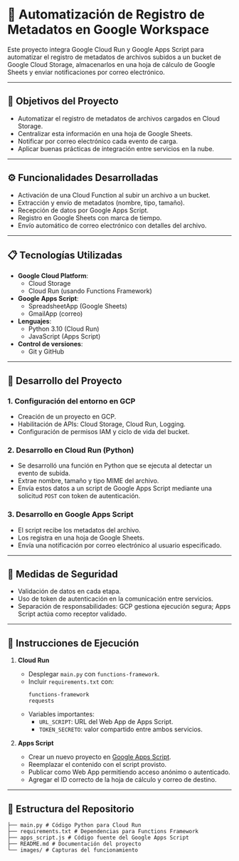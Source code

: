 # 📁 Automatización de Registro de Metadatos en Google Workspace

Este proyecto integra Google Cloud Run y Google Apps Script para automatizar el registro de metadatos de archivos subidos a un bucket de Google Cloud Storage, almacenarlos en una hoja de cálculo de Google Sheets y enviar notificaciones por correo electrónico.

---

## 🎯 Objetivos del Proyecto

- Automatizar el registro de metadatos de archivos cargados en Cloud Storage.
- Centralizar esta información en una hoja de Google Sheets.
- Notificar por correo electrónico cada evento de carga.
- Aplicar buenas prácticas de integración entre servicios en la nube.

---

## ⚙️ Funcionalidades Desarrolladas

- Activación de una Cloud Function al subir un archivo a un bucket.
- Extracción y envío de metadatos (nombre, tipo, tamaño).
- Recepción de datos por Google Apps Script.
- Registro en Google Sheets con marca de tiempo.
- Envío automático de correo electrónico con detalles del archivo.

---

## 📋 Tecnologías Utilizadas

- **Google Cloud Platform**:
  - Cloud Storage
  - Cloud Run (usando Functions Framework)
- **Google Apps Script**:
  - SpreadsheetApp (Google Sheets)
  - GmailApp (correo)
- **Lenguajes**:
  - Python 3.10 (Cloud Run)
  - JavaScript (Apps Script)
- **Control de versiones**:
  - Git y GitHub

---

## 🧩 Desarrollo del Proyecto

### 1. Configuración del entorno en GCP

- Creación de un proyecto en GCP.
- Habilitación de APIs: Cloud Storage, Cloud Run, Logging.
- Configuración de permisos IAM y ciclo de vida del bucket.

### 2. Desarrollo en Cloud Run (Python)

- Se desarrolló una función en Python que se ejecuta al detectar un evento de subida.
- Extrae nombre, tamaño y tipo MIME del archivo.
- Envía estos datos a un script de Google Apps Script mediante una solicitud `POST` con token de autenticación.

### 3. Desarrollo en Google Apps Script

- El script recibe los metadatos del archivo.
- Los registra en una hoja de Google Sheets.
- Envía una notificación por correo electrónico al usuario especificado.

---

## 🔐 Medidas de Seguridad

- Validación de datos en cada etapa.
- Uso de token de autenticación en la comunicación entre servicios.
- Separación de responsabilidades: GCP gestiona ejecución segura; Apps Script actúa como receptor validado.

---

## 📝 Instrucciones de Ejecución

1. **Cloud Run**
   - Desplegar `main.py` con `functions-framework`.
   - Incluir `requirements.txt` con:
     ```
     functions-framework
     requests
     ```
   - Variables importantes:
     - `URL_SCRIPT`: URL del Web App de Apps Script.
     - `TOKEN_SECRETO`: valor compartido entre ambos servicios.

2. **Apps Script**
   - Crear un nuevo proyecto en [Google Apps Script](https://script.google.com/).
   - Reemplazar el contenido con el script provisto.
   - Publicar como Web App permitiendo acceso anónimo o autenticado.
   - Agregar el ID correcto de la hoja de cálculo y correo de destino.

---

## 📂 Estructura del Repositorio

```plaintext
├── main.py # Código Python para Cloud Run
├── requirements.txt # Dependencias para Functions Framework
├── apps_script.js # Código fuente del Google Apps Script
├── README.md # Documentación del proyecto
└── images/ # Capturas del funcionamiento

